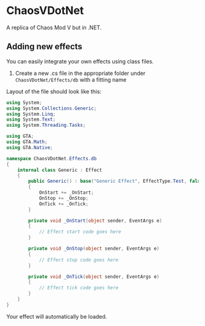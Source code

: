 # ChaosVDotNet

A replica of Chaos Mod V but in .NET.

## Adding new effects

You can easily integrate your own effects using class files.

1. Create a new .cs file in the appropriate folder under `ChaosVDotNet/Effects/db` with a fitting name

Layout of the file should look like this:

```cs
using System;
using System.Collections.Generic;
using System.Linq;
using System.Text;
using System.Threading.Tasks;

using GTA;
using GTA.Math;
using GTA.Native;

namespace ChaosVDotNet.Effects.db
{
    internal class Generic : Effect
    {
        public Generic() : base("Generic Effect", EffectType.Test, false, false)
        {
            OnStart += _OnStart;
            OnStop += _OnStop;
            OnTick += _OnTick;
        }

        private void _OnStart(object sender, EventArgs e)
        {
            // Effect start code goes here
        }

        private void _OnStop(object sender, EventArgs e)
        {
            // Effect stop code goes here
        }

        private void _OnTick(object sender, EventArgs e)
        {
            // Effect tick code goes here
        }
    }
}
```

Your effect will automatically be loaded.